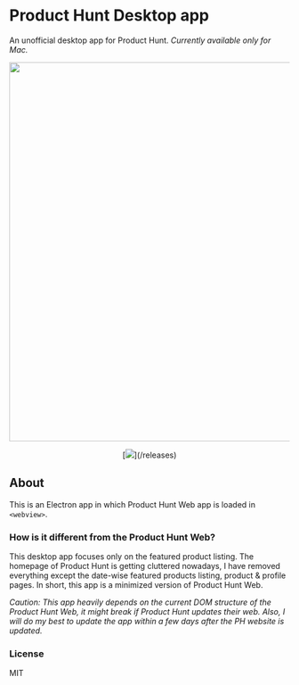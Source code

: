 # Product Hunt Desktop app
An unofficial desktop app for Product Hunt. *Currently available only for Mac.*

<p align=center><img src="https://i.imgur.com/R2mHXSq.png" width="680"></p>
<p align=center>[<img src="https://i.imgur.com/xb0cyR5.png">](/releases)</p>

## About
This is an Electron app in which Product Hunt Web app is loaded in `<webview>`. 

### How is it different from the Product Hunt Web?
This desktop app focuses only on the featured product listing. The homepage of Product Hunt is getting cluttered nowadays, I have removed everything except the date-wise featured products listing, product & profile pages. In short, this app is a minimized version of Product Hunt Web.

*Caution: This app heavily depends on the current DOM structure of the Product Hunt Web, it might break if Product Hunt updates their web. Also, I will do my best to update the app within a few days after the PH website is updated.*

### License
MIT
